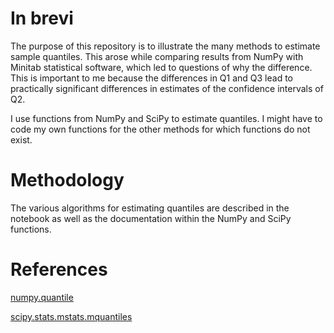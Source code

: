 <!--
[![Coverity Scan Build Status](https://img.shields.io/coverity/scan/10257.svg)](https://scan.coverity.com/projects/gillespilon-estimating_sample_quantiles)
[![Travis](https://img.shields.io/travis/rust-lang/rust.svg)](https://travis-ci.org/gillespilon/estimating_sample_quantiles)
-->

# In brevi

The purpose of this repository is to illustrate the many methods to estimate sample quantiles. This arose while comparing results from NumPy with Minitab statistical software, which led to questions of why the difference. This is important to me because the differences in Q1 and Q3 lead to practically significant differences in estimates of the confidence intervals of Q2.

I use functions from NumPy and SciPy to estimate quantiles. I might have to code my own functions for the other methods for which functions do not exist.

# Methodology

The various algorithms for estimating quantiles are described in the notebook as well as the documentation within the NumPy and SciPy functions.

# References

[numpy.quantile](https://docs.scipy.org/doc/numpy-1.15.1/reference/generated/numpy.quantile.html?highlight=quantile)

[scipy.stats.mstats.mquantiles](https://docs.scipy.org/doc/scipy/reference/generated/scipy.stats.mstats.mquantiles.html)
